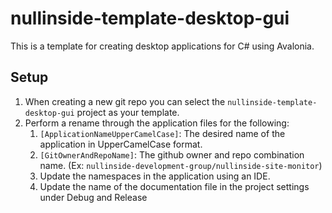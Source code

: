 # nullinside-template-desktop-gui

This is a template for creating desktop applications for C# using Avalonia.

## Setup

1. When creating a new git repo you can select the `nullinside-template-desktop-gui` project as your template.
2. Perform a rename through the application files for the following:
	1. `[ApplicationNameUpperCamelCase]`: The desired name of the application in UpperCamelCase format.
	2. `[GitOwnerAndRepoName]`: The github owner and repo combination name. (Ex: `nullinside-development-group/nullinside-site-monitor`)
	3. Update the namespaces in the application using an IDE.
	4. Update the name of the documentation file in the project settings under Debug and Release